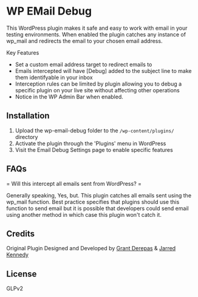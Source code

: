 # WP EMail Debug

This WordPress plugin makes it safe and easy to work with email in your testing environments. When enabled the plugin catches any instance of wp_mail and redirects the email to your chosen email address.

Key Features

*   Set a custom email address target to redirect emails to
*   Emails intercepted will have [Debug] added to the subject line to make them identifyable in your inbox
*   Interception rules can be limited by plugin allowing you to debug a specific plugin on your live site without affecting other operations
*   Notice in the WP Admin Bar when enabled.

## Installation

1. Upload the wp-email-debug folder to the `/wp-content/plugins/` directory
2. Activate the plugin through the 'Plugins' menu in WordPress
3. Visit the Email Debug Settings page to enable specific features

## FAQs

= Will this intercept all emails sent from WordPress? =

Generally speaking, Yes, but. This plugin catches all emails sent using the wp_mail function. Best practice specifies that plugins should use this function to send email but it is possible that developers could send email using another method in which case this plugin won't catch it.

## Credits

Original Plugin Designed and Developed by [Grant Derepas](http://g-force.net) & [Jarred Kennedy](https://www.freelancer.com/u/JarredKennedy.html)

## License

GLPv2
